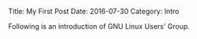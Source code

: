 Title: My First Post
Date: 2016-07-30 
Category: Intro

Following is an introduction of GNU Linux Users' Group.

